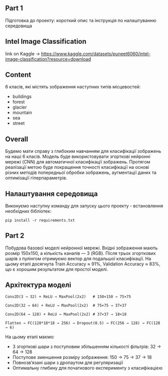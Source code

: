 ## Part 1
Підготовка до проекту: короткий опис та інструкція по налаштуванню середовища
## Intel Image Classification
link on Kaggle -> https://www.kaggle.com/datasets/puneet6060/intel-image-classification?resource=download
## Content
6 класів, які містять зображення наступних типів місцевостей:
  - buildings
  - forest
  - glacier
  - mountain
  - sea
  - street
## Overall
Будемо мати справу з глибоким навчанням для класифікації зображень на наші 6 класів. Модель буде використовувати згорткові нейронні мережі (CNN) для автоматичної класифікації зображень. Протягом реалізації метою буде покращення точності класифікації на основі різних методів попередньої обробки зображень, аугментації даних та оптимізації гіперпараметрів.
## Налаштування середовища
Виконуємо наступну команду для запуску цього проекту - встановлення необхідних бібліотек:

`pip install -r requirements.txt`

## Part 2
Побудова базової моделі нейронної мережі.
Вхідні зображення мають розмір 150x150, а кількість каналів — 3 (RGB). 
Після трьох згорткових шарів з пулінгом отримуємо вектор для подальшої класифікації.
На цьому етапі досягнута Train Accuracy ≈ 91%, Validation Accuracy ≈ 83%, що є хорошим результатом для простої моделі.

## Архітектура моделі
`Conv2D(3 → 32) + ReLU → MaxPool(2x2)   # 150×150 → 75×75`

`Conv2D(32 → 64) + ReLU → MaxPool(2x2)  # 75×75 → 37×37`

`Conv2D(64 → 128) + ReLU → MaxPool(2x2) # 37×37 → 18×18`

`Flatten → FC(128*18*18 → 256) → Dropout(0.5) → FC(256 → 128) → FC(128 → 6)`

На цьому етапі маємо:
- 3 згорткові шари з поступовим збільшенням кількості фільтрів: 32 → 64 → 128
- Поступове зменшення розміру зображення: 150 → 75 → 37 → 18
- Повнозв’язані шари з дропаутом для регуляризації
- Оптимальну глибину для початкового експерименту з класифікацією
